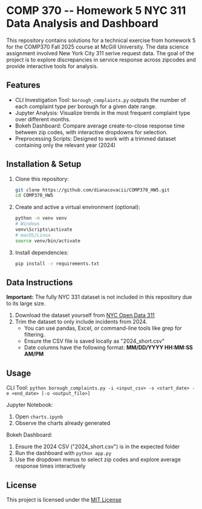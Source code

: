 # COMP 370 -- Homework 5 NYC 311 Data Analysis and Dashboard

This repository contains solutions for a technical exercise from homework 5 for the COMP370 Fall 2025 course at McGill University. The data science assignment involved New York City 311 serive request data. The goal of the project is to explore discrepancies in service response across zipcodes and provide interactive tools for analysis. 

## Features
- CLI Investigation Tool: `borough_complaints.py` outputs the number of each complaint type per borough for a given date range. 
- Jupyter Analysis: Visualize trends in the most frequent complaint type over different months. 
- Bokeh Dashboard: Compare average create-to-close response time between zip codes, with interactive dropdowns for selection. 
- Preprocessing Scripts: Designed to work with a trimmed dataset containing only the relevant year (2024)

## Installation & Setup
1. Clone this repository: 

    ```bash
    git clone https://github.com/dianacovacii/COMP370_HW5.git
    cd COMP370_HW5
    ```

2. Create and active a virtual environment (optional): 

    ```bash 
    python -m venv venv
    # Windows 
    venv\Scripts\activate
    # macOS/Linux
    source venv/bin/activate
    ```

3. Install dependencies: 

    ```bash 
    pip install -r requirements.txt
    ```

## Data Instructions

**Important:** The fully NYC 331 dataset is not included in this repository due to its large size. 

1. Download the dataset yourself from [NYC Open Data 311](https://data.cityofnewyork.us/Social-Services/311-Service-Requests-from-2010-to-Present/erm2-nwe9/about_data)
2. Trim the dataset to only include incidents from 2024. 
    - You can use pandas, Excel, or command-line tools like grep for filtering. 
    - Ensure the CSV file is saved locally as "2024_short.csv"
    - Date columns have the following format: **MM/DD/YYYY HH:MM:SS AM/PM**

## Usage

CLI Tool: 
    ```
    python borough_complaints.py -i <input_csv> -s <start_date> -e <end_date> [-o <output_file>]
    ``` 

Jupyter Notebook: 
1. Open `charts.ipynb`
2. Observe the charts already generated

Bokeh Dashboard: 
1. Ensure the 2024 CSV ("2024_short.csv") is in the expected folder
2. Run the dashboard with `python app.py`
3. Use the dropdown menus to select zip codes and explore average response times interactively

## License 
This project is licensed under the [MIT License](LICENSE)


